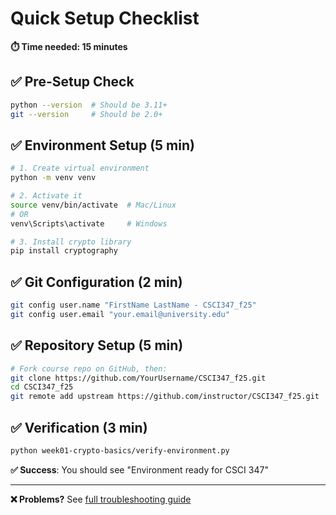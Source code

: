 # Quick Setup Checklist

**⏱️ Time needed: 15 minutes**

## ✅ Pre-Setup Check
```bash
python --version  # Should be 3.11+
git --version     # Should be 2.0+
```

## ✅ Environment Setup (5 min)
```bash
# 1. Create virtual environment
python -m venv venv

# 2. Activate it
source venv/bin/activate  # Mac/Linux
# OR
venv\Scripts\activate     # Windows

# 3. Install crypto library
pip install cryptography
```

## ✅ Git Configuration (2 min)
```bash
git config user.name "FirstName LastName - CSCI347_f25"
git config user.email "your.email@university.edu"
```

## ✅ Repository Setup (5 min)
```bash
# Fork course repo on GitHub, then:
git clone https://github.com/YourUsername/CSCI347_f25.git
cd CSCI347_f25
git remote add upstream https://github.com/instructor/CSCI347_f25.git
```

## ✅ Verification (3 min)
```bash
python week01-crypto-basics/verify-environment.py
```

**✅ Success**: You should see "Environment ready for CSCI 347"

---

**❌ Problems?** See [full troubleshooting guide](../resources/troubleshooting.md)